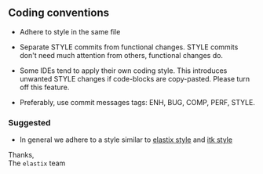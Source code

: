 ## Coding conventions ##

* Adhere to style in the same file

* Separate STYLE commits from functional changes. STYLE commits don't need much attention from others, functional changes do.

* Some IDEs tend to apply their own coding style. This introduces unwanted STYLE changes if code-blocks are copy-pasted. Please turn off this feature.

* Preferably, use commit messages tags: ENH, BUG, COMP, PERF, STYLE. 

### Suggested ###

* In general we adhere to a style similar to [elastix style](https://github.com/SuperElastix/elastix/blob/develop/CONTRIBUTING.md) and [itk style](https://www.vtk.org/Wiki/ITK/Coding_Style_Guide) 

Thanks,  
The `elastix` team
